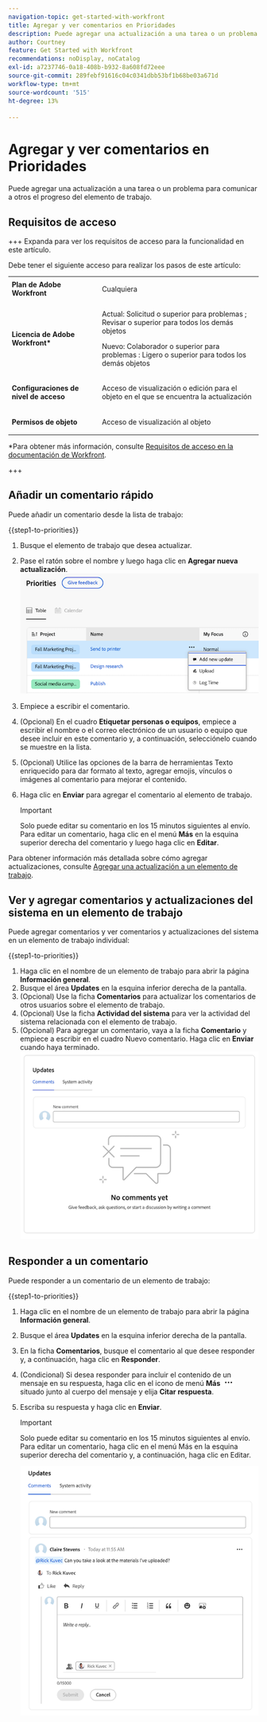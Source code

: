 ```yaml
---
navigation-topic: get-started-with-workfront
title: Agregar y ver comentarios en Prioridades
description: Puede agregar una actualización a una tarea o un problema para comunicar a otros el progreso del elemento de trabajo.
author: Courtney
feature: Get Started with Workfront
recommendations: noDisplay, noCatalog
exl-id: a7237746-0a18-408b-b932-8a608fd72eee
source-git-commit: 289febf91616c04c0341dbb53bf1b68be03a671d
workflow-type: tm+mt
source-wordcount: '515'
ht-degree: 13%

---
```


# Agregar y ver comentarios en Prioridades

Puede agregar una actualización a una tarea o un problema para comunicar a otros el progreso del elemento de trabajo.

## Requisitos de acceso

+++ Expanda para ver los requisitos de acceso para la funcionalidad en este artículo.

Debe tener el siguiente acceso para realizar los pasos de este artículo:

<table style="table-layout:auto"> 
 <col> 
 </col> 
 <col> 
 </col> 
 <tbody> 
  <tr> 
   <td role="rowheader"><strong>Plan de Adobe Workfront</strong></td> 
   <td> <p>Cualquiera</p> </td> 
  </tr> 
  <tr> 
   <td role="rowheader"><strong>Licencia de Adobe Workfront*</strong></td> 
   <td> 
   <p>Actual: Solicitud o superior para problemas <!--and documents-->; Revisar o superior para todos los demás objetos</p>
   <p>Nuevo: Colaborador o superior para problemas <!--and documents-->: Ligero o superior para todos los demás objetos</p> 
   </td> 
  </tr> 
  <tr> 
   <td role="rowheader"><strong>Configuraciones de nivel de acceso</strong></td> 
   <td> <p>Acceso de visualización o edición para el objeto en el que se encuentra la actualización</p></td> 
  </tr> 
  <tr> 
   <td role="rowheader"><strong>Permisos de objeto</strong></td> 
   <td> <p>Acceso de visualización al objeto</p></td> 
  </tr> 
 </tbody> 
</table>

*Para obtener más información, consulte [Requisitos de acceso en la documentación de Workfront](/help/quicksilver/administration-and-setup/add-users/access-levels-and-object-permissions/access-level-requirements-in-documentation.md).

+++


## Añadir un comentario rápido

Puede añadir un comentario desde la lista de trabajo:

{{step1-to-priorities}}

1. Busque el elemento de trabajo que desea actualizar.
1. Pase el ratón sobre el nombre y luego haga clic en **Agregar nueva actualización**.
   ![](assets/add-update.png)
   <!--new screen for prod ![](assets/update-log-upload.png)-->
1. Empiece a escribir el comentario.
1. (Opcional) En el cuadro **Etiquetar personas o equipos**, empiece a escribir el nombre o el correo electrónico de un usuario o equipo que desee incluir en este comentario y, a continuación, selecciónelo cuando se muestre en la lista.
1. (Opcional) Utilice las opciones de la barra de herramientas Texto enriquecido para dar formato al texto, agregar emojis, vínculos o imágenes al comentario para mejorar el contenido.
1. Haga clic en **Enviar** para agregar el comentario al elemento de trabajo.

   >[!IMPORTANT]
   >
   >Solo puede editar su comentario en los 15 minutos siguientes al envío. Para editar un comentario, haga clic en el menú **Más** en la esquina superior derecha del comentario y luego haga clic en **Editar**.

Para obtener información más detallada sobre cómo agregar actualizaciones, consulte [Agregar una actualización a un elemento de trabajo](/help/quicksilver/workfront-basics/updating-work-items-and-viewing-updates/update-work.md).

## Ver y agregar comentarios y actualizaciones del sistema en un elemento de trabajo

Puede agregar comentarios y ver comentarios y actualizaciones del sistema en un elemento de trabajo individual:

{{step1-to-priorities}}

1. Haga clic en el nombre de un elemento de trabajo para abrir la página **Información general**.
1. Busque el área **Updates** en la esquina inferior derecha de la pantalla.
1. (Opcional) Use la ficha **Comentarios** para actualizar los comentarios de otros usuarios sobre el elemento de trabajo.
1. (Opcional) Use la ficha **Actividad del sistema** para ver la actividad del sistema relacionada con el elemento de trabajo.
1. (Opcional) Para agregar un comentario, vaya a la ficha **Comentario** y empiece a escribir en el cuadro Nuevo comentario. Haga clic en **Enviar** cuando haya terminado.
   ![](assets/updates-area-in-overview.png)

## Responder a un comentario

Puede responder a un comentario de un elemento de trabajo:

{{step1-to-priorities}}

1. Haga clic en el nombre de un elemento de trabajo para abrir la página **Información general**.
1. Busque el área **Updates** en la esquina inferior derecha de la pantalla.
1. En la ficha **Comentarios**, busque el comentario al que desee responder y, a continuación, haga clic en **Responder**.
1. (Condicional) Si desea responder para incluir el contenido de un mensaje en su respuesta, haga clic en el icono de menú **Más** ![](assets/more-icon.png) situado junto al cuerpo del mensaje y elija **Citar respuesta**.

1. Escriba su respuesta y haga clic en **Enviar**.

   >[!IMPORTANT]
   >
   >Solo puede editar su comentario en los 15 minutos siguientes al envío. Para editar un comentario, haga clic en el menú Más en la esquina superior derecha del comentario y, a continuación, haga clic en Editar.

   ![](assets/reply-to-comment.png)
